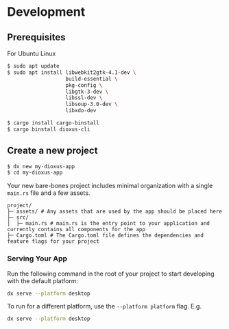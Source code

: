 # Development

## Prerequisites

For Ubuntu Linux

```bash
$ sudo apt update
$ sudo apt install libwebkit2gtk-4.1-dev \
                   build-essential \
                   pkg-config \
                   libgtk-3-dev \
                   libssl-dev \
                   libsoup-3.0-dev \
                   libxdo-dev

$ cargo install cargo-binstall
$ cargo binstall dioxus-cli
```

## Create a new project

```bash
$ dx new my-dioxus-app
$ cd my-dioxus-app
```

Your new bare-bones project includes minimal organization with a single `main.rs` file and a few assets.

```
project/
├─ assets/ # Any assets that are used by the app should be placed here
├─ src/
│  ├─ main.rs # main.rs is the entry point to your application and currently contains all components for the app
├─ Cargo.toml # The Cargo.toml file defines the dependencies and feature flags for your project
```

### Serving Your App

Run the following command in the root of your project to start developing with the default platform:

```bash
dx serve --platform desktop
```

To run for a different platform, use the `--platform platform` flag. E.g.
```bash
dx serve --platform desktop
```
